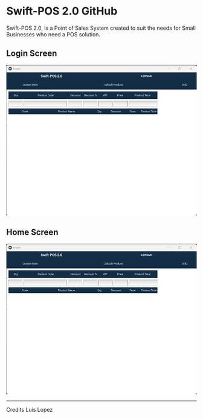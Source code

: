 # Swift-POS 2.0 GitHub

Swift-POS 2.0, is a Point of Sales System created to suit the needs for Small Businesses who need a POS solution. 

## Login Screen
![Login Screen](https://github.com/lopsan-admin/swift-pos/blob/60d38a955215ae61268cbc4140d0927e6163d352/Snapshots/Home_Screen.jpg)

## Home Screen
![Home Screen](https://github.com/lopsan-admin/swift-pos/blob/60d38a955215ae61268cbc4140d0927e6163d352/Snapshots/Home_Screen.jpg)

---

Credits Luis Lopez
